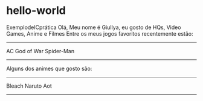 # hello-world
ExemplodeICprática
Olá, Meu nome é Giullya, eu gosto de HQs, Video Games, Anime e Filmes
Entre os meus jogos favoritos recentemente estão:
*********
AC
God of War
Spider-Man
*********
Alguns dos animes que gosto são:
*********
Bleach
Naruto
Aot
*********
